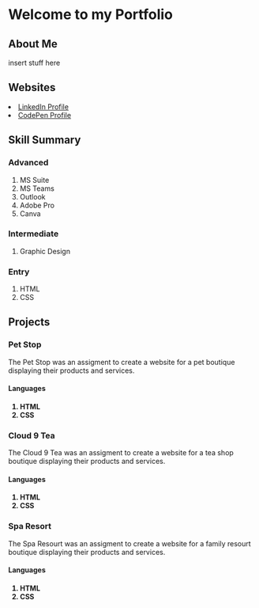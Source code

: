 <h1>Welcome to my Portfolio</h1>
  
<h2> About Me </h2>
  
<p> insert stuff here </p>

<h2> Websites </h2>
	<li><a href="https://www.linkedin.com/in/jennifer-w-b58a2981/">LinkedIn Profile</a></li>
	<li><a href="https://codepen.io/JMWilson">CodePen Profile</a></li>

<h2> Skill Summary </h2>
  
<h3> Advanced </h3>
  <ol> <li> MS Suite </li> 
  <li> MS Teams </li> 
  <li> Outlook </li>
  <li> Adobe Pro </li> 
  <li> Canva </li> </ol>
     
  <h3> Intermediate </h3>
  <ol> <li> Graphic Design </li></ol> 
  
  <h3> Entry </h3>
  <ol><li> HTML</li> 
  <li> CSS </li></ol>
 
  
<h2> Projects </h2>
  
<h3> Pet Stop </h3>
    
<p> The Pet Stop was an assigment to create a website for a pet boutique displaying their products and services.</p>

<h4> Languages<h4>
  <ol><li> HTML</li> 
  <li> CSS </li></ol>
  
<h3> Cloud 9 Tea </h3>
  <p> The Cloud 9 Tea was an assigment to create a website for a tea shop boutique displaying their products and services.</p>
<h4> Languages<h4>
  <ol><li> HTML</li> 
  <li> CSS </li></ol>

<h3> Spa Resort </h3>
  <p> The Spa Resourt was an assigment to create a website for a family resourt boutique displaying their products and services.</p>
<h4> Languages<h4>
  <ol><li> HTML</li> 
  <li> CSS </li></ol>
  

